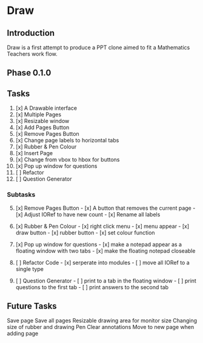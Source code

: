# Draw
## Introduction
Draw is a first attempt to produce a PPT clone aimed to fit a Mathematics Teachers
work flow.

## Phase 0.1.0

## Tasks
1.  [x] A Drawable interface 
2.  [x] Multiple Pages 
3.  [x] Resizable window 
4.  [x] Add Pages Button
5.  [x] Remove Pages Button
6.  [x] Change page labels to horizontal tabs
7.  [x] Rubber & Pen Colour
8.  [x] Insert Page
9.  [x] Change from vbox to hbox for buttons
10. [x] Pop up window for questions
11. [ ] Refactor
12. [ ] Question Generator

### Subtasks
5.  [x] Remove Pages Button
        - [x] A button that removes the current page 
        - [x] Adjust IORef to have new count
        - [x] Rename all labels 

7.  [x] Rubber & Pen Colour
        - [x] right click menu 
            - [x] menu appear
            - [x] draw button 
            - [x] rubber button 
            - [x] set colour function

10. [x] Pop up window for questions
        - [x] make a notepad appear as a floating window with two tabs
        - [x] make the floating notepad closeable

11. [ ] Refactor Code
        - [x] serperate into modules
        - [ ] move all IORef to a single type 

12. [ ] Question Generator
        - [ ] print to a tab in the floating window
        - [ ] print questions to the first tab 
        - [ ] print answers to the second tab

## Future Tasks 
Save page 
Save all pages
Resizable drawing area for monitor size 
Changing size of rubber and drawing Pen
Clear annotations
Move to new page when adding page
